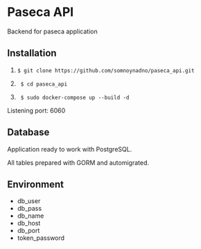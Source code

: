 # Paseca API

Backend for paseca application

## Installation

1. ``` $ git clone https://github.com/somnoynadno/paseca_api.git ```

2. ``` $ cd paseca_api```

3. ``` $ sudo docker-compose up --build -d```

Listening port: 6060

## Database

Application ready to work with PostgreSQL.

All tables prepared with GORM and automigrated.

## Environment

* db_user
* db_pass
* db_name
* db_host
* db_port
* token_password

